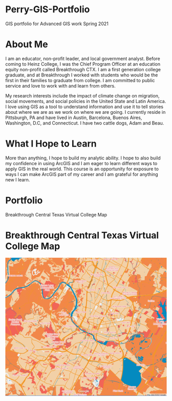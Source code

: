 # Perry-GIS-Portfolio
GIS portfolio for Advanced GIS work Spring 2021
# About Me
I am an educator, non-profit leader, and local government analyst. Before coming to Heinz College, I was the Chief Program Officer at an education equity non-profit called Breakthrough CTX. I am a first generation college graduate, and at Breakthrough I worked with students who would be the first in their families to graduate from college. I am committed to public service and love to work with and learn from others.

My research interests include the impact of climate change on migration, social movements, and social policies in the United State and Latin America. I love using GIS as a tool to understand information and use it to tell stories about where we are as we work on where we are going. I currently reside in Pittsburgh, PA and have lived in Austin, Barcelona, Buenos Aires, Washington, D.C, and Connecticut. I have two cattle dogs, Adam and Beau.

# What I Hope to Learn
More than anything, I hope to build my analytic ability. I hope to also build my confidence in using ArcGIS and I am eager to learn different ways to apply GIS in the real world. This course is an opportunity for exposure to ways I can make ArcGIS part of my career and I am grateful for anything new I learn.

# Portfolio

Breakthrough Central Texas Virtual College Map

# Breakthrough Central Texas Virtual College Map

![Austin Map](https://github.com/slperry6/Perry-GIS-Portfolio/blob/main/Images/Austin%20Map.PNG)

